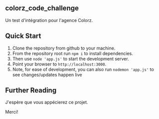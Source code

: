 ## colorz_code_challenge

Un test d'intégration pour l'agence Colorz.

## Quick Start

1. Clone the repository from github to your machine.
2. From the repository root run `npm i` to install dependencies.
3. Then use `node 'app.js'` to start the development server.
4. Point your browser to `http://localhost:3000`.
5. Note, for ease of development, you can also run `nodemon 'app.js'` to see changes/updates happen live

## Further Reading

J'espère que vous appécierez ce projet.

Merci!
